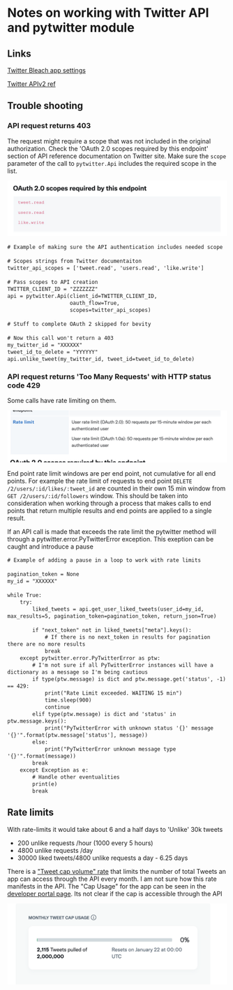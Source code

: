 # Notes on working with Twitter API and pytwitter module

## Links 
[Twitter Bleach app settings](https://developer.twitter.com/en/portal/projects/1481287758740172805/apps/23077725/settings)

[Twitter APIv2 ref](https://developer.twitter.com/en/docs/api-reference-index)

## Trouble shooting
### API request returns 403
The request might require a scope that was not included in the original authorization. Check the
'OAuth 2.0 scopes required by this endpoint' section of API reference documentation on Twitter site. Make sure the
`scope` parameter of the call to `pytwitter.Api` includes the required scope in the list.

![](media/OAuth2_scopes_example_screenshot.png "Example of scopes of DELETE /2/users/:id/likes/:tweet_id endpoint")

```
# Example of making sure the API authentication includes needed scope

# Scopes strings from Twitter documentaiton
twitter_api_scopes = ['tweet.read', 'users.read', 'like.write']

# Pass scopes to API creation
TWITTER_CLIENT_ID = "ZZZZZZZ"
api = pytwitter.Api(client_id=TWITTER_CLIENT_ID, 
                    oauth_flow=True, 
                    scopes=twitter_api_scopes)

# Stuff to complete OAuth 2 skipped for bevity 
          
# Now this call won't return a 403   
my_twitter_id = "XXXXXX"  
tweet_id_to_delete = "YYYYYY"
api.unlike_tweet(my_twitter_id, tweet_id=tweet_id_to_delete)
```

### API request returns 'Too Many Requests' with HTTP status code 429

Some calls have rate limiting on them. 

![](media/endpoint_rate_limit_example_screenshot.png "Rate limits of the DELETE /2/users/:id/likes/:tweet_id endpoint in Twitter docuemation")

End point rate limit windows are per end point, not cumulative for all end points. For example the rate limit of requests
to end point `DELETE /2/users/:id/likes/:tweet_id` are counted in their own 15 min window from `GET /2/users/:id/followers` window. This
should be taken into consideration when working through a process that makes calls to end points
that return multiple results and end points are applied to a single result. 

If an API call is made that exceeds the rate limit the pytwitter method will
through a pytwitter.error.PyTwitterError exception. This exeption can be caught and introduce a pause

```
# Example of adding a pause in a loop to work with rate limits

pagination_token = None
my_id = "XXXXXX"

while True:
    try:
        liked_tweets = api.get_user_liked_tweets(user_id=my_id, max_results=5, pagination_token=pagination_token, return_json=True)
        
        if "next_token" not in liked_tweets["meta"].keys():
            # If there is no next_token in results for pagination there are no more results 
            break
    except pytwitter.error.PyTwitterError as ptw:
        # I'm not sure if all PyTwitterError instances will have a dictionary as a message so I'm being cautious 
        if type(ptw.message) is dict and ptw.message.get('status', -1) == 429:
            print("Rate Limit exceeded. WAITING 15 min")
            time.sleep(900)
            continue
        elif type(ptw.message) is dict and 'status' in ptw.message.keys():
            print("PyTwitterError with unknown status '{}' message '{}'".format(ptw.message['status'], message))
        else:
            print("PyTwitterError unknown message type '{}'".format(message))
        break
    except Exception as e:
        # Handle other eventualities
        print(e)
        break

```

## Rate limits

With rate-limits it would take about 6 and a half days to 'Unlike' 30k tweets
 - 200 unlike requests /hour (1000 every 5 hours)
 - 4800 unlike requests /day
 - 30000 liked tweets/4800 unlike requests a day - 6.25 days

There is a ["Tweet cap volume" rate](https://developer.twitter.com/en/docs/twitter-api/tweet-caps) that limits the number of total Tweets an app can access through the API every month. I
am not sure how this rate manifests in the API. The "Cap Usage" for the app can be seen in the [developer portal page](https://developer.twitter.com/en/portal/dashboard). Its not
clear if the cap is accessible through the API

![](media/monthy_cap_screenshot.png)